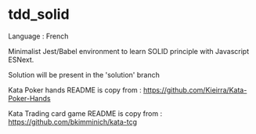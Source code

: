 # tdd_solid

Language : French

Minimalist Jest/Babel environment to learn SOLID principle with Javascript ESNext.

Solution will be present in the 'solution' branch

Kata Poker hands README is copy from : https://github.com/Kieirra/Kata-Poker-Hands 

Kata Trading card game README is copy from : https://github.com/bkimminich/kata-tcg
